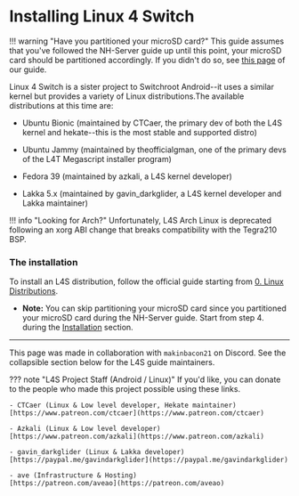 # Installing Linux 4 Switch

!!! warning "Have you partitioned your microSD card?"
    This guide assumes that you've followed the NH-Server guide up until this point, your microSD card should be partitioned accordingly. If you didn't do so, see [this page](/user_guide/all/partitioning_sd_syscfw) of our guide.

Linux 4 Switch is a sister project to Switchroot Android--it uses a similar kernel but provides a variety of Linux distributions.The available distributions at this time are:

- Ubuntu Bionic (maintained by CTCaer, the primary dev of both the L4S kernel and hekate--this is the most stable and supported distro)

- Ubuntu Jammy (maintained by theofficialgman, one of the primary devs of the L4T Megascript installer program)

- Fedora 39 (maintained by azkali, a L4S kernel developer)

- Lakka 5.x (maintained by gavin_darkglider, a L4S kernel developer and Lakka maintainer)

!!! info "Looking for Arch?"
    Unfortunately, L4S Arch Linux is deprecated following an xorg ABI change that breaks compatibility with the Tegra210 BSP.


### **The installation**
To install an L4S distribution, follow the official guide starting from [0. Linux Distributions](https://wiki.switchroot.org/wiki/linux/linux-distributions).

- **Note:** You can skip partitioning your microSD card since you partitioned your microSD card during the NH-Server guide. Start from step 4. during the [Installation](https://wiki.switchroot.org/wiki/linux/linux-install-update-guide#installation) section.

-----    
    
This page was made in collaboration with `makinbacon21` on Discord. See the collapsible section below for the L4S guide maintainers.
    
??? note "L4S Project Staff (Android / Linux)"
    If you'd like, you can donate to the people who made this project possible using these links.

    - CTCaer (Linux & Low level developer, Hekate maintainer)
    [https://www.patreon.com/ctcaer](https://www.patreon.com/ctcaer)

    - Azkali (Linux & Low level developer)
    [https://www.patreon.com/azkali](https://www.patreon.com/azkali)

    - gavin_darkglider (Linux & Lakka developer)
    [https://paypal.me/gavindarkglider](https://paypal.me/gavindarkglider)

    - ave (Infrastructure & Hosting)
    [https://patreon.com/aveao](https://patreon.com/aveao)
